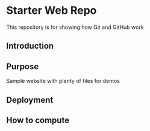 # Starter Web Repo

This repository is for showing how Git and GitHub work

## Introduction

## Purpose

Sample website with plenty of files for demos

## Deployment

## How to compute
